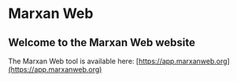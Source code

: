 # Marxan Web  
## Welcome to the Marxan Web website  

The Marxan Web tool is available here: [https://app.marxanweb.org](https://app.marxanweb.org)

